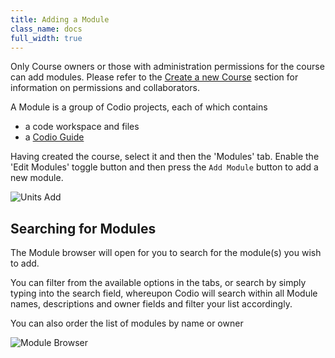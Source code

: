 ```yaml
---
title: Adding a Module
class_name: docs
full_width: true
---
```



Only Course owners or those with administration permissions for the course can add modules. Please refer to the [Create a new Course](/docs/dashboard/courses/course-create/) section for information on permissions and collaborators.

A Module is a group of Codio projects, each of which contains

- a code workspace and files
- a [Codio Guide](/docs/dashboard/modules/guides)

Having created the course, select it and then the 'Modules' tab. Enable the 'Edit Modules' toggle button and then press the `Add Module` button to add a new module.

![Units Add](/img/docs/module_add.png)

## Searching for Modules
The Module browser will open for you to search for the module(s) you wish to add. 

You can filter from the available options in the tabs, or search by simply typing into the search field, whereupon Codio will search within all Module names, descriptions and owner fields and filter your list accordingly.

You can also order the list of modules by name or owner

![Module Browser](/img/docs/module_browser.png)

